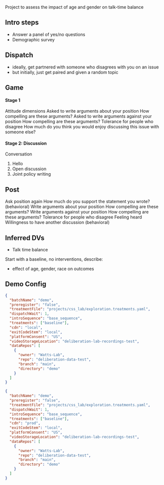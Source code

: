 Project to assess the impact of age and gender on talk-time balance

## Intro steps

- Answer a panel of yes/no questions
- Demographic survey

## Dispatch

- ideally, get partnered with someone who disagrees with you on an issue
- but initially, just get paired and given a random topic

## Game

#### Stage 1

Attitude dimensions
Asked to write arguments about your position
How compelling are these arguments?
Asked to write arguments against your position
How compelling are these arguments?
Tolerance for people who disagree
How much do you think you would enjoy discussing this issue with someone else?

#### Stage 2: Discussion

Conversation

1. Hello
2. Open discussion
3. Joint policy writing

## Post

Ask position again
How much do you support the statement you wrote? (behavioral)
Write arguments about your position
How compelling are these arguments?
Write arguments against your position
How compelling are these arguments?
Tolerance for people who disagree
Feeling heard
Willingness to have another discussion (behavioral)

## Inferred DVs

- Talk time balance

Start with a baseline, no interventions, describe:

- effect of age, gender, race on outcomes

## Demo Config

```json
{
  "batchName": "demo",
  "preregister": "false",
  "treatmentFile": "projects/css_lab/exploration.treatments.yaml",
  "dispatchWait": 1,
  "introSequence": "base_sequence",
  "treatments": ["baseline"],
  "cdn": "local",
  "exitCodeStem": "local",
  "platformConsent": "US",
  "videoStorageLocation": "deliberation-lab-recordings-test",
  "dataRepos": [
    {
      "owner": "Watts-Lab",
      "repo": "deliberation-data-test",
      "branch": "main",
      "directory": "demo"
    }
  ]
}
```

```json
{
  "batchName": "demo",
  "preregister": "false",
  "treatmentFile": "projects/css_lab/exploration.treatments.yaml",
  "dispatchWait": 1,
  "introSequence": "base_sequence",
  "treatments": ["baseline"],
  "cdn": "prod",
  "exitCodeStem": "local",
  "platformConsent": "US",
  "videoStorageLocation": "deliberation-lab-recordings-test",
  "dataRepos": [
    {
      "owner": "Watts-Lab",
      "repo": "deliberation-data-test",
      "branch": "main",
      "directory": "demo"
    }
  ]
}
```
